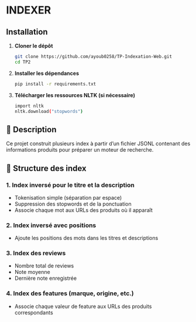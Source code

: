 # INDEXER

## Installation

1. **Cloner le dépôt**
   ```sh
   git clone https://github.com/ayoub0258/TP-Indexation-Web.git
   cd TP2

2. **Installer les dépendances**
   ```sh
   pip install -r requirements.txt  
   ```

3. **Télécharger les ressources NLTK (si nécessaire)**
   ```sh
   import nltk
   nltk.download("stopwords")
   ```


## 📌 Description
Ce projet construit plusieurs index à partir d’un fichier JSONL contenant des informations produits pour préparer un moteur de recherche.

## 📂 Structure des index
### **1. Index inversé pour le titre et la description**
- Tokenisation simple (séparation par espace)
- Suppression des stopwords et de la ponctuation
- Associe chaque mot aux URLs des produits où il apparaît

### **2. Index inversé avec positions**
- Ajoute les positions des mots dans les titres et descriptions

### **3. Index des reviews**
- Nombre total de reviews
- Note moyenne
- Dernière note enregistrée

### **4. Index des features (marque, origine, etc.)**
- Associe chaque valeur de feature aux URLs des produits correspondants
